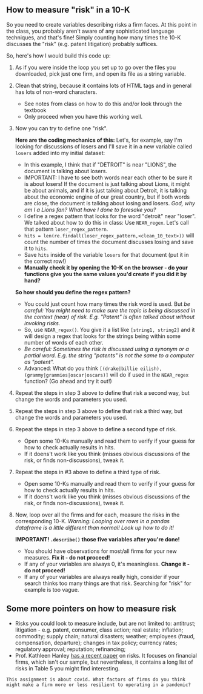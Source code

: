 ## How to measure "risk" in a 10-K

So you need to create variables describing risks a firm faces. At this point in the class, you probably aren't aware of any sophisticated language techniques, and that's fine! Simply counting how many times the 10-K discusses the "risk" (e.g. patent litigation) probably suffices. 

So, here's how I would build this code up:

1. As if you were inside the loop you set up to go over the files you downloaded, pick just one firm, and open its file as a string variable.
1. Clean that string, because it contains lots of HTML tags and in general has lots of non-word characters.
    - See notes from class on how to do this and/or look through the textbook 
    - Only proceed when you have this working well. 
1. Now you can try to define one "risk". 

    **Here are the coding mechanics of this:** Let's, for example, say I'm looking for discussions of losers and I'll save it in a new variable called `losers` added into my initial dataset: 
   - In this example, I think that if "DETROIT" is near "LIONS", the document is talking about losers. 
   - IMPORTANT: I have to see both words near each other to be sure it is about losers! If the document is just talking about Lions, it might be about animals, and if it is just talking about Detroit, it is talking about the economic engine of our great country, but if both words are close, the document is talking about losing and losers. _God, why am I a Lions fan? What have I done to foresake you?_
   - I define a regex pattern that looks for the word "detroit" near "loser". We talked about how to do this in class: Use `NEAR_regex`. Let's call that pattern `loser_regex_pattern`.
   - `hits = len(re.findall(loser_regex_pattern,<clean_10_text>))` will count the number of times the document discusses losing and save it to `hits`.
   - Save `hits` inside of the variable `losers` for that document (put it in the correct row!)  
   - **Manually check it by opening the 10-K on the browser - do your functions give you the same values you'd create if you did it by hand?**

    **So how should you define the regex pattern?**
    - You could just count how many times the risk word is used. But _be careful: You might need to make sure the topic is being discussed in the context (near) of risk. E.g. "Patent" is often talked about without invoking risks._
    - So, use `NEAR_regex()`. You give it a list like `[string1, string2]` and it will design a regex that looks for the strings being within some number of words of each other.
    - _Be careful: Sometimes the risk is discussed using a synonym or a partial word. E.g. the string "patents" is not the same to a computer as "patent"._
    - Advanced: What do you think `[(drake|billie eilish), (grammy|grammies|oscar|oscars)]` will do if used in the `NEAR_regex` function? (Go ahead and try it out!)
 
1. Repeat the steps in step 3 above to define that risk a second way, but change the words and parameters you used.
1. Repeat the steps in  step 3 above to define that risk a third way, but change the words and parameters you used.
1. Repeat the steps in  step 3 above to define a second type of risk.
    - Open some 10-Ks manually and read them to verify if your guess for how to check actually results in hits.
    - If it doens't work like you think (misses obvious discussions of the risk, or finds non-discussions), tweak it.
1. Repeat the steps in #3 above to define a third type of risk.
    - Open some 10-Ks manually and read them to verify if your guess for how to check actually results in hits.
    - If it doens't work like you think (misses obvious discussions of the risk, or finds non-discussions), tweak it.
1. Now, loop over all the firms and for each, measure the risks in the corresponding 10-K. _Warning: Looping over rows in a pandas dataframe is a little different than normal! Look up how to do it!_
    
    **IMPORTANT! `.describe()` those five variables after you're done!**
    - You should have observations for most/all firms for your new measures. **Fix it - do not proceed!**
    - If any of your variables are always 0, it's meaningless. **Change it - do not proceed!**
    - If any of your variables are always really high, consider if your search thinks too many things are that risk. Searching for "risk" for example is too vague. 
    
## Some more pointers on how to measure risk 

- Risks you could look to measure include, but are not limited to: antitrust; litigation - e.g. patent, consumer, class action; real estate; inflation; commodity; supply chain; natural disasters; weather; employees (fraud, compensation, departure); changes in tax policy; currency rates; regulatory approval; reputation; refinancing; 
- Prof. Kathleen Hanley [has a recent paper](https://papers.ssrn.com/sol3/papers.cfm?abstract_id=2792943) on risks. It focuses on financial firms, which isn't our sample, but nevertheless, it contains a long list of risks in Table 5 you might find interesting.

```{tip}
This assignment is about covid. What factors of firms do you think might make a firm more or less resilient to operating in a pandemic?
```
